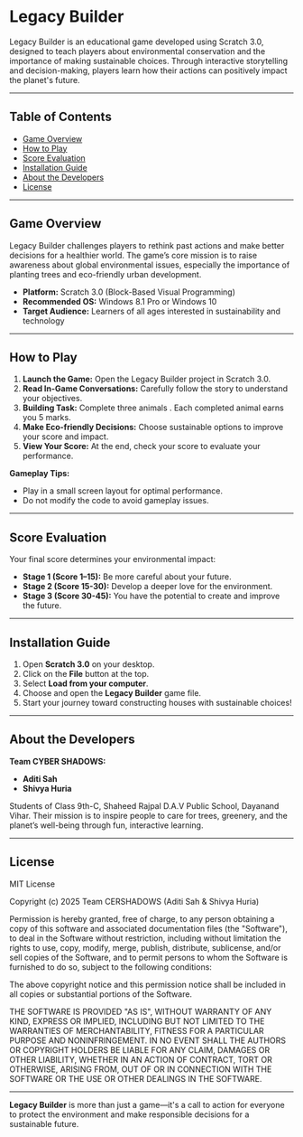 # Legacy Builder

Legacy Builder is an educational game developed using Scratch 3.0, designed to teach players about environmental conservation and the importance of making sustainable choices. Through interactive storytelling and decision-making, players learn how their actions can positively impact the planet's future.

---

## Table of Contents

- [Game Overview](#game-overview)
- [How to Play](#how-to-play)
- [Score Evaluation](#score-evaluation)
- [Installation Guide](#installation-guide)
- [About the Developers](#about-the-developers)
- [License](#license)

---

## Game Overview

Legacy Builder challenges players to rethink past actions and make better decisions for a healthier world. The game’s core mission is to raise awareness about global environmental issues, especially the importance of planting trees and eco-friendly urban development.

- **Platform:** Scratch 3.0 (Block-Based Visual Programming)
- **Recommended OS:** Windows 8.1 Pro or Windows 10
- **Target Audience:** Learners of all ages interested in sustainability and technology

---

## How to Play

1. **Launch the Game:** Open the Legacy Builder project in Scratch 3.0.
2. **Read In-Game Conversations:** Carefully follow the story to understand your objectives.
3. **Building Task:** Complete three animals . Each completed animal earns you 5 marks.
4. **Make Eco-friendly Decisions:** Choose sustainable options to improve your score and impact.
5. **View Your Score:** At the end, check your score to evaluate your performance.

**Gameplay Tips:**
- Play in a small screen layout for optimal performance.
- Do not modify the code to avoid gameplay issues.

---

## Score Evaluation

Your final score determines your environmental impact:

- **Stage 1 (Score 1–15):** Be more careful about your future.
- **Stage 2 (Score 15-30):** Develop a deeper love for the environment.
- **Stage 3 (Score 30-45):** You have the potential to create and improve the future.

---

## Installation Guide

1. Open **Scratch 3.0** on your desktop.
2. Click on the **File** button at the top.
3. Select **Load from your computer**.
4. Choose and open the **Legacy Builder** game file.
5. Start your journey toward constructing houses with sustainable choices!

---

## About the Developers

**Team CYBER SHADOWS:**
- **Aditi Sah**
- **Shivya Huria**

Students of Class 9th-C, Shaheed Rajpal D.A.V Public School, Dayanand Vihar. Their mission is to inspire people to care for trees, greenery, and the planet’s well-being through fun, interactive learning.

---

## License

MIT License

Copyright (c) 2025 Team CERSHADOWS (Aditi Sah & Shivya Huria)

Permission is hereby granted, free of charge, to any person obtaining a copy
of this software and associated documentation files (the "Software"), to deal
in the Software without restriction, including without limitation the rights
to use, copy, modify, merge, publish, distribute, sublicense, and/or sell
copies of the Software, and to permit persons to whom the Software is
furnished to do so, subject to the following conditions:

The above copyright notice and this permission notice shall be included in all
copies or substantial portions of the Software.

THE SOFTWARE IS PROVIDED "AS IS", WITHOUT WARRANTY OF ANY KIND, EXPRESS OR
IMPLIED, INCLUDING BUT NOT LIMITED TO THE WARRANTIES OF MERCHANTABILITY,
FITNESS FOR A PARTICULAR PURPOSE AND NONINFRINGEMENT. IN NO EVENT SHALL THE
AUTHORS OR COPYRIGHT HOLDERS BE LIABLE FOR ANY CLAIM, DAMAGES OR OTHER
LIABILITY, WHETHER IN AN ACTION OF CONTRACT, TORT OR OTHERWISE, ARISING FROM,
OUT OF OR IN CONNECTION WITH THE SOFTWARE OR THE USE OR OTHER DEALINGS IN THE
SOFTWARE.

---

**Legacy Builder** is more than just a game—it's a call to action for everyone to protect the environment and make responsible decisions for a sustainable future.

